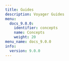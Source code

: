 ```yaml
---
title: Guides
description: Voyager Guides
menu:
  docs_9.0.0:
    identifier: concepts
    name: Concepts
    weight: 20
menu_name: docs_9.0.0
info:
  version: 9.0.0
---
```


